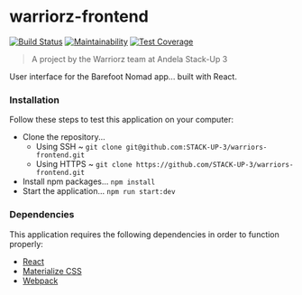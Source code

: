 # warriorz-frontend

[![Build Status](https://travis-ci.com/STACK-UP-3/warriors-frontend.svg?branch=develop)](https://travis-ci.com/STACK-UP-3/warriors-frontend)
[![Maintainability](https://api.codeclimate.com/v1/badges/2be1a7a7abf84c601e9d/maintainability)](https://codeclimate.com/github/STACK-UP-3/warriors-frontend/maintainability)
[![Test Coverage](https://api.codeclimate.com/v1/badges/2be1a7a7abf84c601e9d/test_coverage)](https://codeclimate.com/github/STACK-UP-3/warriors-frontend/test_coverage)

> A project by the Warriorz team at Andela Stack-Up 3

User interface for the Barefoot Nomad app... built with React.

### Installation

Follow these steps to test this application on your computer:

-   Clone the repository...
    -   Using SSH ~ `git clone git@github.com:STACK-UP-3/warriors-frontend.git`
    -   Using HTTPS ~ `git clone https://github.com/STACK-UP-3/warriors-frontend.git`
-   Install npm packages... `npm install`
-   Start the application... `npm run start:dev`

### Dependencies

This application requires the following dependencies in order to function properly:

-   [React](https://reactjs.org)
-   [Materialize CSS](https://materializecss.com)
-   [Webpack](https://webpack.js.org)
